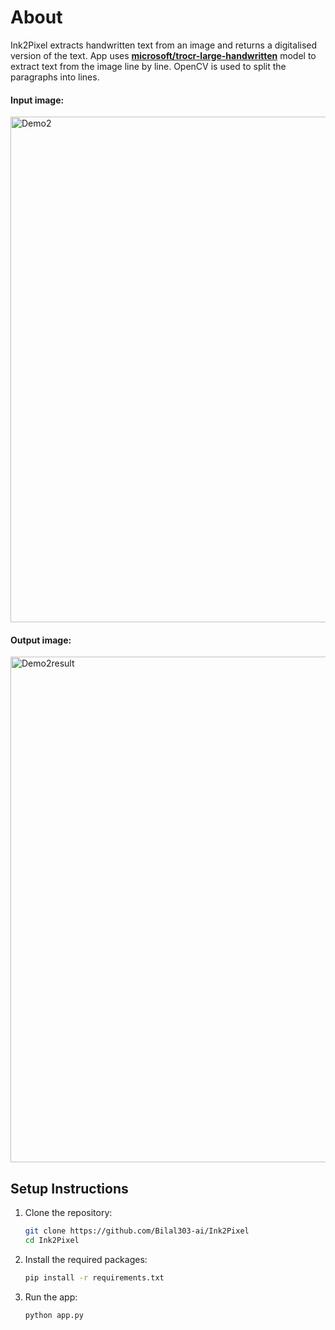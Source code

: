 # About
Ink2Pixel extracts handwritten text from an image and returns a digitalised version of the text. App uses [**microsoft/trocr-large-handwritten**](https://huggingface.co/microsoft/trocr-large-handwritten) model to extract text from the image line by line. OpenCV is used to split the paragraphs into lines.

#### Input image:
<img width="809" alt="Demo2" src="https://github.com/user-attachments/assets/4fb9c020-d97e-4f6f-9579-76e16961d88d">



#### Output image:
<img width="809" alt="Demo2result" src="https://github.com/user-attachments/assets/ec7b9249-e5d8-4124-b51c-eaa7a9c48c50">

## Setup Instructions
1. Clone the repository:
   ```bash
   git clone https://github.com/Bilal303-ai/Ink2Pixel
   cd Ink2Pixel
   ```
2. Install the required packages:
   ```bash
   pip install -r requirements.txt
   ```
3. Run the app:
   ```bash
   python app.py
   ```
